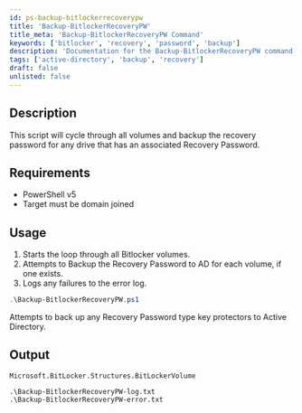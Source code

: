 ```yaml
---
id: ps-backup-bitlockerrecoverypw
title: 'Backup-BitlockerRecoveryPW'
title_meta: 'Backup-BitlockerRecoveryPW Command'
keywords: ['bitlocker', 'recovery', 'password', 'backup']
description: 'Documentation for the Backup-BitlockerRecoveryPW command to backup BitLocker recovery passwords.'
tags: ['active-directory', 'backup', 'recovery']
draft: false
unlisted: false
---
```


## Description
This script will cycle through all volumes and backup the recovery password for any drive that has an associated Recovery Password.

## Requirements
- PowerShell v5
- Target must be domain joined

## Usage
1. Starts the loop through all Bitlocker volumes.
2. Attempts to Backup the Recovery Password to AD for each volume, if one exists.
3. Logs any failures to the error log.


```powershell
.\Backup-BitlockerRecoveryPW.ps1
```
Attempts to back up any Recovery Password type key protectors to Active Directory.

## Output
    Microsoft.BitLocker.Structures.BitLockerVolume

    .\Backup-BitlockerRecoveryPW-log.txt
    .\Backup-BitlockerRecoveryPW-error.txt
